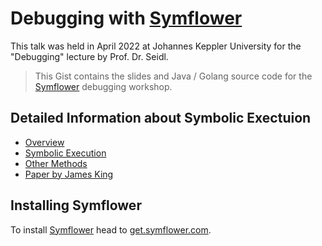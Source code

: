 # Debugging with [Symflower](https://symflower.com)

This talk was held in April 2022 at Johannes Keppler University for the "Debugging" lecture by Prof. Dr. Seidl.

> This Gist contains the slides and Java / Golang source code for the [Symflower](https://symflower.com) debugging workshop.

## Detailed Information about Symbolic Exectuion

- [Overview](https://symflower.com/en/products/symflower-server/features/symbolic-execution-rules/)
- [Symbolic Execution](https://symflower.com/en/company/blog/2021/symbolic-execution/)
- [Other Methods](https://symflower.com/en/company/blog/2022/methods-for-automated-test-value-generation/)
- [Paper by James King](https://lara.epfl.ch/w/_media/sav08/king76symbolicexecution.pdf)

## Installing Symflower

To install [Symflower](https://symflower.com) head to [get.symflower.com](https//get.symflower.com).
